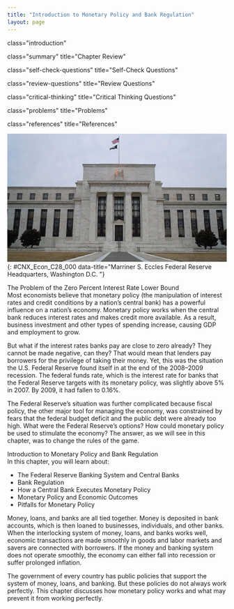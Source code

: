 ```yaml
---
title: "Introduction to Monetary Policy and Bank Regulation"
layout: page
---
```



<cnx-pi data-type="cnx.flag.introduction"> class="introduction" </cnx-pi>

<cnx-pi data-type="cnx.eoc">class="summary" title="Chapter Review"</cnx-pi>

<cnx-pi data-type="cnx.eoc">class="self-check-questions" title="Self-Check Questions"</cnx-pi>

<cnx-pi data-type="cnx.eoc">class="review-questions" title="Review Questions"</cnx-pi>

<cnx-pi data-type="cnx.eoc">class="critical-thinking" title="Critical Thinking Questions"</cnx-pi>

<cnx-pi data-type="cnx.eoc">class="problems" title="Problems"</cnx-pi>

<cnx-pi data-type="cnx.eoc">class="references" title="References"</cnx-pi>

 ![This is a picture of the Marriner S. Eccles Federal Reserve Building in Washington, D.C.](../resources/CNX_Econ_C28_000.jpg "Some of the most influential decisions regarding monetary policy in the United States are made behind these doors. (Credit: modification of work by &#x201C;squirrel83&#x201D;/Flickr Creative Commons)"){: #CNX_Econ_C28_000 data-title="Marriner S. Eccles Federal Reserve Headquarters, Washington D.C. "}

<div data-type="note" class="economics bringhome" markdown="1">
<div data-type="title">
The Problem of the Zero Percent Interest Rate Lower Bound
</div>
Most economists believe that monetary policy (the manipulation of interest rates and credit conditions by a nation’s central bank) has a powerful influence on a nation’s economy. Monetary policy works when the central bank reduces interest rates and makes credit more available. As a result, business investment and other types of spending increase, causing GDP and employment to grow.

But what if the interest rates banks pay are close to zero already? They cannot be made negative, can they? That would mean that lenders pay borrowers for the privilege of taking their money. Yet, this was the situation the U.S. Federal Reserve found itself in at the end of the 2008–2009 recession. The federal funds rate, which is the interest rate for banks that the Federal Reserve targets with its monetary policy, was slightly above 5% in 2007. By 2009, it had fallen to 0.16%.

The Federal Reserve’s situation was further complicated because fiscal policy, the other major tool for managing the economy, was constrained by fears that the federal budget deficit and the public debt were already too high. What were the Federal Reserve’s options? How could monetary policy be used to stimulate the economy? The answer, as we will see in this chapter, was to change the rules of the game.

</div>

<div data-type="note" class="economics chapter-objectives" markdown="1">
<div data-type="title">
Introduction to Monetary Policy and Bank Regulation
</div>
In this chapter, you will learn about:

* The Federal Reserve Banking System and Central Banks
* Bank Regulation
* How a Central Bank Executes Monetary Policy
* Monetary Policy and Economic Outcomes
* Pitfalls for Monetary Policy

</div>

Money, loans, and banks are all tied together. Money is deposited in bank accounts, which is then loaned to businesses, individuals, and other banks. When the interlocking system of money, loans, and banks works well, economic transactions are made smoothly in goods and labor markets and savers are connected with borrowers. If the money and banking system does not operate smoothly, the economy can either fall into recession or suffer prolonged inflation.

The government of every country has public policies that support the system of money, loans, and banking. But these policies do not always work perfectly. This chapter discusses how monetary policy works and what may prevent it from working perfectly.

